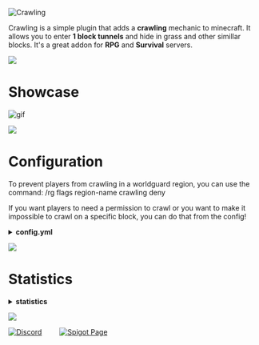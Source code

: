 ![Crawling](https://i.imgur.com/wghI3OE.png)

Crawling is a simple plugin that adds a **crawling** mechanic to minecraft. It allows you to enter **1 block tunnels** and hide in grass and other simillar blocks. It's a great addon for **RPG** and **Survival** servers.

![](https://i.imgur.com/Pwsgenu.png)
# Showcase
![gif](https://i.imgur.com/Tnr1LPd.gif)

![](https://i.imgur.com/Pwsgenu.png)
# Configuration
To prevent players from crawling in a worldguard region, you can use the command:
/rg flags region-name crawling deny

If you want players to need a permission to crawl or you want to make it impossible to crawl on a specific block, you can do that from the config!

<details>
  <summary><b>config.yml</b></summary>
  
  ```YAML
#Crawling by Arthed
#Support Server: https://discord.gg/MPKVEcX


############################################


#Crawling Modes:
#HOLD - players will continue crawling as long as they keep shift pressed
#TOGGLE - players will start crawling and get up when they press shift
#TUNNELS - players can enter one block tunnels by sneaking in front of them

#You can use multiple options at the same time
crawling_modes:
  - 'HOLD'
  - 'TOGGLE'
  - 'TUNNELS'

#How to start crawling for HOLD and TOGGLE modes:
#DOUBLE_SHIFT - double shift while looking down
#HOLD_X - hold shift for X seconds while looking down. Examples: 'HOLD_1', 'HOLD_0.5'

#You can use multiple options at the same time
start_crawling:
  - 'DOUBLE_SHIFT'

############################################


#List of blocks that players cant crawl on
blacklisted_blocks:
  - MAGMA_BLOCK

#blacklisted_blocks: [] - use this if you don't want any blocks to be blacklisted

#If true, players will only be able to crawl on blacklisted blocks
reverse_blocks_blacklist: false


############################################


#List of worlds in which players cant crawl
blacklisted_worlds:
  - example_world

#If true, players will only be able to crawl in blacklisted worlds
reverse_worlds_blacklist: false

#If you want to disable crawling just in a region, use the WorldGuard flag 'crawling'


############################################

#If true, players need the permission "crawling.player" to be able to crawl
need_permission_to_crawl: false
command_no_permission_message: '&cYou don''t have the permission to do that!'


############################################


ignore_updates: false
  ```
</details>


![](https://i.imgur.com/Pwsgenu.png)
# Statistics

<details>
  <summary><b>statistics</b></summary>
  <img src="https://bstats.org/signatures/bukkit/Crawling.svg">
</details>

![](https://i.imgur.com/Pwsgenu.png)

[![Discord](https://i.imgur.com/xGgAO7c.png)](https://discord.gg/MPKVEcX)&nbsp;&nbsp;&nbsp;&nbsp;&nbsp;&nbsp;&nbsp;&nbsp;&nbsp;[![Spigot Page](https://i.imgur.com/idUVHgU.png)](https://www.spigotmc.org/resources/crawling.69126/)
